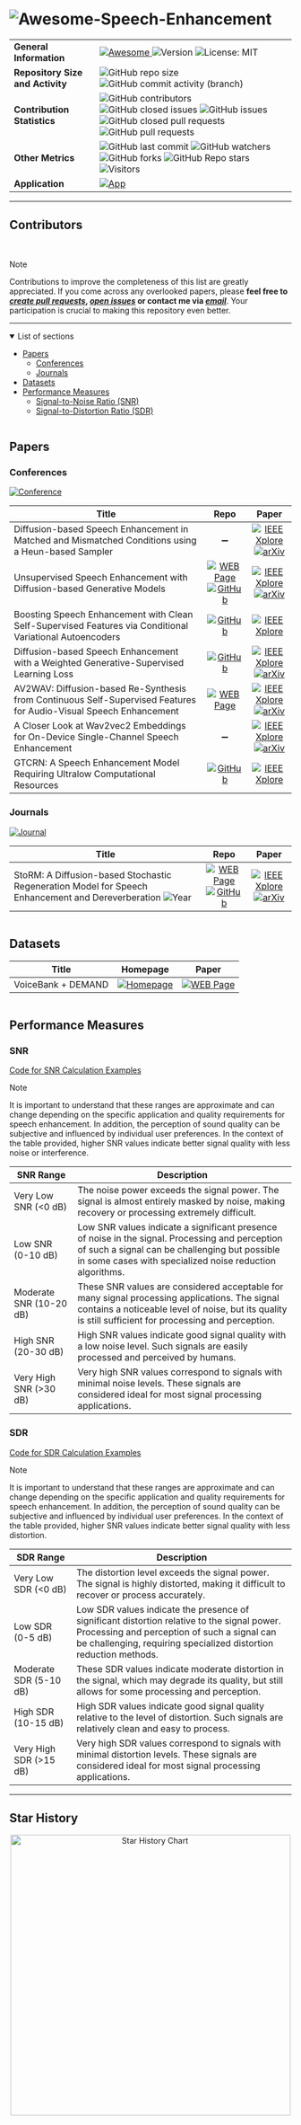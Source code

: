 # ![Awesome-Speech-Enhancement](https://capsule-render.vercel.app/api?type=waving&height=115&color=2C2A2E&text=Awesome-Speech-Enhancement&section=header&reversal=false&textBg=false&fontAlign=50&fontSize=36&fontColor=FFFFFF&animation=scaleIn&fontAlignY=18)

<table>
  <tr>
    <td><strong>General Information</strong></td>
    <td>
      <a href="https://github.com/sindresorhus/awesome">
        <img src="https://cdn.rawgit.com/sindresorhus/awesome/d7305f38d29fed78fa85652e3a63e154dd8e8829/media/badge.svg" alt="Awesome">
      </a>
      <img src="https://img.shields.io/badge/version-v0.0.0-rc0" alt="Version">
      <img src="https://img.shields.io/badge/License-MIT-green.svg" alt="License: MIT">
    </td>
  </tr>
  <tr>
    <td><strong>Repository Size and Activity</strong></td>
    <td>
      <img src="https://img.shields.io/github/repo-size/DmitryRyumin/Awesome-Speech-Enhancement" alt="GitHub repo size">
      <img src="https://img.shields.io/github/commit-activity/t/dmitryryumin/Awesome-Speech-Enhancement" alt="GitHub commit activity (branch)">
    </td>
  </tr>
  <tr>
    <td><strong>Contribution Statistics</strong></td>
    <td>
      <img src="https://img.shields.io/github/contributors/dmitryryumin/Awesome-Speech-Enhancement" alt="GitHub contributors">
      <img src="https://img.shields.io/github/issues-closed/DmitryRyumin/Awesome-Speech-Enhancement" alt="GitHub closed issues">
      <img src="https://img.shields.io/github/issues/DmitryRyumin/Awesome-Speech-Enhancement" alt="GitHub issues">
      <img src="https://img.shields.io/github/issues-pr-closed/DmitryRyumin/Awesome-Speech-Enhancement" alt="GitHub closed pull requests">
      <img src="https://img.shields.io/github/issues-pr/dmitryryumin/Awesome-Speech-Enhancement" alt="GitHub pull requests">
    </td>
  </tr>
  <tr>
    <td><strong>Other Metrics</strong></td>
    <td>
      <img src="https://img.shields.io/github/last-commit/DmitryRyumin/Awesome-Speech-Enhancement" alt="GitHub last commit">
      <img src="https://img.shields.io/github/watchers/dmitryryumin/Awesome-Speech-Enhancement?style=flat" alt="GitHub watchers">
      <img src="https://img.shields.io/github/forks/dmitryryumin/Awesome-Speech-Enhancement?style=flat" alt="GitHub forks">
      <img src="https://img.shields.io/github/stars/dmitryryumin/Awesome-Speech-Enhancement?style=flat" alt="GitHub Repo stars">
      <img src="https://api.visitorbadge.io/api/combined?path=https%3A%2F%2Fgithub.com%2FDmitryRyumin%2FAwesome-Speech-Enhancement&label=Visitors&countColor=%23263759&style=flat" alt="Visitors">
    </td>
  </tr>
  <tr>
    <td><strong>Application</strong></td>
    <td>
      <a href="https://huggingface.co/spaces/DmitryRyumin/NewEraAI-Papers" style="float:left;">
        <img src="https://img.shields.io/badge/🤗-NewEraAI--Papers-FFD21F.svg" alt="App" />
      </a>
    </td>
  </tr>
</table>

---

## Contributors

<a href="https://github.com/DmitryRyumin/Awesome-Speech-Enhancement/graphs/contributors">
  <img src="http://contributors.nn.ci/api?repo=DmitryRyumin/Awesome-Speech-Enhancement" alt="" />
</a>

<br />
<br />

> [!NOTE]
> Contributions to improve the completeness of this list are greatly appreciated. If you come across any overlooked papers, please **feel free to [*create pull requests*](https://github.com/DmitryRyumin/Awesome-Speech-Enhancement/pulls), [*open issues*](https://github.com/DmitryRyumin/Awesome-Speech-Enhancement/issues) or contact me via [*email*](mailto:neweraairesearch@gmail.com)**. Your participation is crucial to making this repository even better.

---

<details open>
<summary>List of sections<a id="sections"></a></summary>

- [Papers](#papers)
  - [Conferences](#conferences)
  - [Journals](#journals)
- [Datasets](#datasets)
- [Performance Measures](#performance-measures)
  - [Signal-to-Noise Ratio (SNR)](#snr)
  - [Signal-to-Distortion Ratio (SDR)](#sdr)

</details>

<a href="#sections">
  <img src="https://cdn.jsdelivr.net/gh/DmitryRyumin/NewEraAI-Papers@main/images/top.svg" alt="" />
</a>

## Papers

### Conferences

<a href="https://2024.ieeeicassp.org/">
  <img src="http://img.shields.io/badge/ICASSP-2024-0073AE.svg" alt="Conference">
</a>

| **Title** | **Repo** | **Paper** |
|-----------|:--------:|:---------:|
| Diffusion-based Speech Enhancement in Matched and Mismatched Conditions using a Heun-based Sampler | :heavy_minus_sign: | [![IEEE Xplore](https://img.shields.io/badge/IEEE-10446610-E4A42C.svg)](https://ieeexplore.ieee.org/document/10446610) <br /> [![arXiv](https://img.shields.io/badge/arXiv-2312.02683-b31b1b.svg)](https://arxiv.org/abs/2312.02683) |
| Unsupervised Speech Enhancement with Diffusion-based Generative Models | [![WEB Page](https://img.shields.io/badge/WEB-Page-159957.svg)](https://team.inria.fr/multispeech/demos/udiffse/) <br /> [![GitHub](https://img.shields.io/github/stars/joanne-b-nortier/UDiffSE?style=flat)](https://github.com/joanne-b-nortier/UDiffSE) | [![IEEE Xplore](https://img.shields.io/badge/IEEE-10447736-E4A42C.svg)](https://ieeexplore.ieee.org/document/10447736) <br /> [![arXiv](https://img.shields.io/badge/arXiv-2309.10450-b31b1b.svg)](https://arxiv.org/abs/2309.10450) |
| Boosting Speech Enhancement with Clean Self-Supervised Features via Conditional Variational Autoencoders | [![GitHub](https://img.shields.io/github/stars/YoonhyungLee94/SSFCVAE?style=flat)](https://github.com/YoonhyungLee94/SSFCVAE) | [![IEEE Xplore](https://img.shields.io/badge/IEEE-10447220-E4A42C.svg)](https://ieeexplore.ieee.org/document/10447220) |
| Diffusion-based Speech Enhancement with a Weighted Generative-Supervised Learning Loss | [![GitHub](https://img.shields.io/github/stars/jeaneudesAyilo/weighted_generative_supervised_DiffSE?style=flat)](https://github.com/jeaneudesAyilo/weighted_generative_supervised_DiffSE) | [![IEEE Xplore](https://img.shields.io/badge/IEEE-10446805-E4A42C.svg)](https://ieeexplore.ieee.org/document/10446805) <br /> [![arXiv](https://img.shields.io/badge/arXiv-2309.10457-b31b1b.svg)](https://arxiv.org/abs/2309.10457) |
| AV2WAV: Diffusion-based Re-Synthesis from Continuous Self-Supervised Features for Audio-Visual Speech Enhancement | [![WEB Page](https://img.shields.io/badge/WEB-Page-159957.svg)](https://home.ttic.edu/~jcchou/demo/avse/avse_demo.html) | [![IEEE Xplore](https://img.shields.io/badge/IEEE-10446625-E4A42C.svg)](https://ieeexplore.ieee.org/document/10446625) <br /> [![arXiv](https://img.shields.io/badge/arXiv-2309.08030-b31b1b.svg)](https://arxiv.org/abs/2309.08030) |
| A Closer Look at Wav2vec2 Embeddings for On-Device Single-Channel Speech Enhancement | :heavy_minus_sign: | [![IEEE Xplore](https://img.shields.io/badge/IEEE-10447539-E4A42C.svg)](https://ieeexplore.ieee.org/document/10447539) <br /> [![arXiv](https://img.shields.io/badge/arXiv-2403.01369-b31b1b.svg)](https://arxiv.org/abs/2403.01369) |
| GTCRN: A Speech Enhancement Model Requiring Ultralow Computational Resources | [![GitHub](https://img.shields.io/github/stars/Xiaobin-Rong/gtcrn?style=flat)](https://github.com/Xiaobin-Rong/gtcrn) | [![IEEE Xplore](https://img.shields.io/badge/IEEE-10448310-E4A42C.svg)](https://ieeexplore.ieee.org/document/10448310) |

### Journals

<a href="https://2024.ieeeicassp.org/">
  <img src="http://img.shields.io/badge/IEEE%2FACM%20Transactions%20on%20Audio%2C%20Speech%2C%20and%20Language%20Processing-14303E.svg" alt="Journal">
</a>

| **Title** | **Repo** | **Paper** |
|-----------|:--------:|:---------:|
| StoRM: A Diffusion-based Stochastic Regeneration Model for Speech Enhancement and Dereverberation ![Year](http://img.shields.io/badge/2023-0073AE.svg) | [![WEB Page](https://img.shields.io/badge/WEB-Page-159957.svg)](https://www.inf.uni-hamburg.de/en/inst/ab/sp/publications/storm.html) <br /> [![GitHub](https://img.shields.io/github/stars/sp-uhh/storm?style=flat)](https://github.com/) | [![IEEE Xplore](https://img.shields.io/badge/IEEE-10180108-E4A42C.svg)](https://ieeexplore.ieee.org/document/10180108) <br /> [![arXiv](https://img.shields.io/badge/arXiv-2212.11851-b31b1b.svg)](https://arxiv.org/abs/2212.11851) |

<a href="#sections">
  <img src="https://cdn.jsdelivr.net/gh/DmitryRyumin/NewEraAI-Papers@main/images/top.svg" alt="" />
</a>

## Datasets

| **Title** | **Homepage** | **Paper** |
|-----------|:------------:|:---------:|
| VoiceBank + DEMAND | [![Homepage](https://img.shields.io/badge/Homepage-001B37.svg)](https://datashare.ed.ac.uk/handle/10283/2791) | [![WEB Page](https://img.shields.io/badge/WEB-Page-159957.svg)](https://pubs.aip.org/asa/poma/article/19/1/035081/838946/The-Diverse-Environments-Multi-channel-Acoustic) |

<a href="#sections">
  <img src="https://cdn.jsdelivr.net/gh/DmitryRyumin/NewEraAI-Papers@main/images/top.svg" alt="" />
</a>

## Performance Measures

### SNR

[Code for SNR Calculation Examples](notebooks/SNR.ipynb)

> [!NOTE]
> It is important to understand that these ranges are approximate and can change depending on the specific application and quality requirements for speech enhancement. In addition, the perception of sound quality can be subjective and influenced by individual user preferences. In the context of the table provided, higher SNR values indicate better signal quality with less noise or interference.

| SNR Range | Description |
|-----------|-------------|
| Very Low SNR (<0 dB) | The noise power exceeds the signal power. The signal is almost entirely masked by noise, making recovery or processing extremely difficult. |
| Low SNR (0-10 dB) | Low SNR values indicate a significant presence of noise in the signal. Processing and perception of such a signal can be challenging but possible in some cases with specialized noise reduction algorithms. |
| Moderate SNR (10-20 dB) | These SNR values are considered acceptable for many signal processing applications. The signal contains a noticeable level of noise, but its quality is still sufficient for processing and perception. |
| High SNR (20-30 dB) | High SNR values indicate good signal quality with a low noise level. Such signals are easily processed and perceived by humans. |
| Very High SNR (>30 dB) | Very high SNR values correspond to signals with minimal noise levels. These signals are considered ideal for most signal processing applications. |

### SDR

[Code for SDR Calculation Examples](notebooks/SDR.ipynb)

> [!NOTE]
> It is important to understand that these ranges are approximate and can change depending on the specific application and quality requirements for speech enhancement. In addition, the perception of sound quality can be subjective and influenced by individual user preferences. In the context of the table provided, higher SNR values indicate better signal quality with less distortion.

| SDR Range | Description |
|-----------|-------------|
| Very Low SDR (<0 dB) | The distortion level exceeds the signal power. The signal is highly distorted, making it difficult to recover or process accurately. |
| Low SDR (0-5 dB) | Low SDR values indicate the presence of significant distortion relative to the signal power. Processing and perception of such a signal can be challenging, requiring specialized distortion reduction methods. |
| Moderate SDR (5-10 dB) | These SDR values indicate moderate distortion in the signal, which may degrade its quality, but still allows for some processing and perception. |
| High SDR (10-15 dB) | High SDR values indicate good signal quality relative to the level of distortion. Such signals are relatively clean and easy to process. |
| Very High SDR (>15 dB) | Very high SDR values correspond to signals with minimal distortion levels. These signals are considered ideal for most signal processing applications. |

---

## Star History

<p align="center">
    <a href="https://star-history.com/#Dmitryryumin/Awesome-Speech-Enhancement&Date" target="_blank">
        <img width="500" src="https://api.star-history.com/svg?repos=Dmitryryumin/Awesome-Speech-Enhancement&type=Date" alt="Star History Chart">
    </a>
<p>
